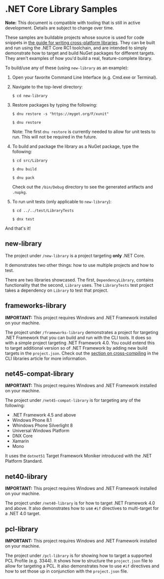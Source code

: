 # .NET Core Library Samples

**Note:** This document is  compatible with tooling that is still in active development.  Details are subject to change over time.

These samples are buildable projects whose source is used for code snippets in [the guide for writing cross-platform libraries](../../../docs/libraries/libraries-with-cli.md).  They can be built and run using the .NET Core RC1 toolchain, and are intended to simply demonstrate how to target and build NuGet packages for different targets.  They aren't examples of how you'd build a real, feature-complete library.

To build/use any of these (using `new-library` as an example):

1. Open your favorite Command Line Interface (e.g. Cmd.exe or Terminal).

2. Navigate to the top-level directory:

	`$ cd new-library`

3. Restore packages by typing the following:

	`$ dnu restore -s "https://myget.org/F/xunit"`
	
	`$ dnu restore`
	
	Note: The first `dnu restore` is currently needed to allow for unit tests to run.  This will not be required in the future.

4. To build and package the library as a NuGet package, type the following:

	`$ cd src/Library`
	
	`$ dnu build`
	
	`$ dnu pack`
	
	Check out the `/bin/Debug` directory to see the generated artifacts and `.nupkg`.

5. To run unit tests (only applicable to `new-library`):

	`$ cd ../../test/LibraryTests`
	
	`$ dnx test`

And that's it!

## new-library

The project under `/new-library` is a project targeting **only** .NET Core.

It demonstrates two other things: how to use multiple projects and how to test.

There are two libraries showcased.  The first, `DependencyLibrary`, contains functionality that the second, `Library` uses.  The `LibraryTests` test project takes a dependency on `Library` to test that project.

## frameworks-library

**IMPORTANT:** This project requires Windows and .NET Framework installed on your machine.

The project under `/frameworks-library` demonstrates a project for targeting .NET Framework that you can build and run with the CLI tools.  It does so with a simple project targeting .NET Framework 4.0.  You could extend this to target additional version so of .NET Framework by adding new build targets in the `project.json`.  Check out the [section on cross-compiling](../../../docs/libraries/libraries-with-cli.md#how-to-cross-compile-for-net-core-and-net-framework) in the CLI libraries article for more information.

## net45-compat-library

**IMPORTANT:** This project requires Windows and .NET Framework installed on your machine.

The project under `/net45-compat-library` is for targeting any of the following:

* .NET Framework 4.5 and above
* Windows Phone 8.1
* Whindows Phone Silverlight 8
* Universal Windows Platform
* DNX Core
* Xamarin
* Mono

It uses the `dotnet51` Target Framework Moniker introduced with the .NET Platform Standard.

## net40-library

**IMPORTANT:** This project requires Windows and .NET Framework installed on your machine.

The project under `/net40-library` is for how to target .NET Framework 4.0 and above.  It also demonstrates how to use `#if` directives to multi-target for a .NET 4.0 target.

## pcl-library

**IMPORTANT:** This project requires Windows and .NET Framework installed on your machine.

The project under `/pcl-library` is for showing how to target a supported PCL Profile (e.g. 3344).  It shows how to structure the `project.json` file to allow for targeting a PCL.  It also demonstrates how to use `#if` directives and how to set those up in conjunction with the `project.json` file.